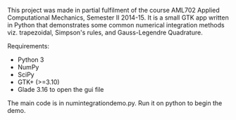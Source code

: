 This project was made in partial fulfilment of the course AML702 Applied Computational Mechanics, Semester II 2014-15. It is a small GTK app written in Python that demonstrates some common numerical integration methods viz. trapezoidal, Simpson's rules, and Gauss-Legendre Quadrature. 

Requirements:
* Python 3
* NumPy
* SciPy
* GTK+ (>=3.10)
* Glade 3.16 to open the gui file

The main code is in numintegrationdemo.py. Run it on python to begin the demo.
